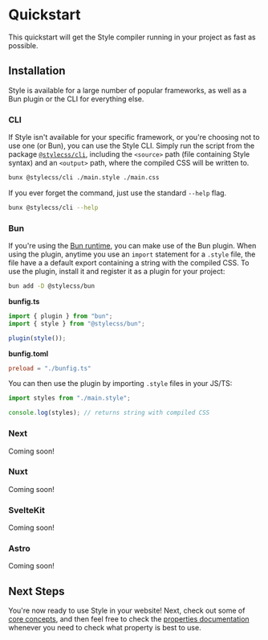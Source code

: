 # Quickstart

This quickstart will get the Style compiler running in your project as fast as possible.

## Installation

Style is available for a large number of popular frameworks, as well as a Bun plugin or the CLI for everything else.

### CLI

If Style isn't available for your specific framework, or you're choosing not to use one (or Bun), you can use the Style CLI. Simply run the script from the package [`@stylecss/cli`](https://npmjs.com/@stylecss/cli), including the `<source>` path (file containing Style syntax) and an `<output>` path, where the compiled CSS will be written to.

```bash
bunx @stylecss/cli ./main.style ./main.css
```

If you ever forget the command, just use the standard `--help` flag.

```bash
bunx @stylecss/cli --help
```

### Bun

If you're using the [Bun runtime](https://bun.sh/), you can make use of the Bun plugin. When using the plugin, anytime you use an `import` statement for a `.style` file, the file have a a default export containing a string with the compiled CSS. To use the plugin, install it and register it as a plugin for your project:

```bash
bun add -D @stylecss/bun
```

**bunfig.ts**

```js
import { plugin } from "bun";
import { style } from "@stylecss/bun";

plugin(style());
```

**bunfig.toml**

```toml
preload = "./bunfig.ts"
```

You can then use the plugin by importing `.style` files in your JS/TS:

```js
import styles from "./main.style";

console.log(styles); // returns string with compiled CSS
```

### Next

Coming soon!

### Nuxt

Coming soon!

### SvelteKit

Coming soon!

### Astro

Coming soon!

## Next Steps

You're now ready to use Style in your website! Next, check out some of [core concepts](concepts/overview.md), and then feel free to check the [properties documentation](properties/overview.md) whenever you need to check what property is best to use.
